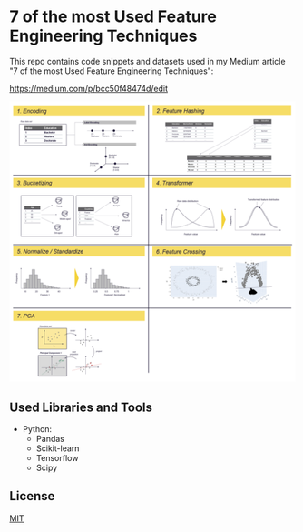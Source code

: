 # 7 of the most Used Feature Engineering Techniques

This repo contains code snippets and datasets used in my Medium article "7 of the most Used Feature Engineering Techniques":

https://medium.com/p/bcc50f48474d/edit

![](./img/header_img.png)

## Used Libraries and Tools

* Python: 
  * Pandas
  * Scikit-learn
  * Tensorflow
  * Scipy
  
## License
[MIT](https://choosealicense.com/licenses/mit/)
